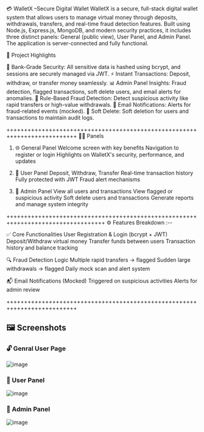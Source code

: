 💳 WalletX –Secure Digital Wallet
WalletX is a secure, full-stack digital wallet system that allows users to manage virtual money through deposits, withdrawals, transfers, and real-time fraud detection features. Built using Node.js, Express.js, MongoDB, and modern security practices, it includes three distinct panels: General (public view), User Panel, and Admin Panel. The application is server-connected and fully functional.

🚀 Project Highlights

🔐 Bank-Grade Security: All sensitive data is hashed using bcrypt, and sessions are securely managed via JWT.
⚡ Instant Transactions: Deposit, withdraw, or transfer money seamlessly.
📊 Admin Panel Insights: Fraud detection, flagged transactions, soft delete users, and email alerts for anomalies.
🧠 Rule-Based Fraud Detection: Detect suspicious activity like rapid transfers or high-value withdrawals.
📧 Email Notifications: Alerts for fraud-related events (mocked).
🧹 Soft Delete: Soft deletion for users and transactions to maintain audit logs.

++++++++++++++++++++++++++++++++++++++++++++++++++++++++++++++++++++++++++
🧑‍💻 Panels
1. 🌐 General Panel
Welcome screen with key benefits
Navigation to register or login
Highlights on WalletX's security, performance, and updates

2. 👤 User Panel
Deposit, Withdraw, Transfer
Real-time transaction history
Fully protected with JWT
Fraud alert mechanisms

3. 👮 Admin Panel
View all users and transactions
View flagged or suspicious activity
Soft delete users and transactions
Generate reports and manage system integrity

++++++++++++++++++++++++++++++++++++++++++++++++++++++++++++++++++++++++++++++++++
⚙️ Features Breakdown :--

✅ Core Functionalities
User Registration & Login (bcrypt + JWT)
Deposit/Withdraw virtual money
Transfer funds between users
Transaction history and balance tracking

🔍 Fraud Detection Logic
Multiple rapid transfers → flagged
Sudden large withdrawals → flagged
Daily mock scan and alert system

📬 Email Notifications (Mocked)
Triggered on suspicious activities
Alerts for admin review

++++++++++++++++++++++++++++++++++++++++++++++++++++++++++++++++++++++++++
## 🖼️ Screenshots

### 🔓 Genral User Page
![image](https://github.com/user-attachments/assets/a0b695df-f8eb-498d-8bcc-fe87ddb76b4d)

### 👤 User Panel
![image](https://github.com/user-attachments/assets/21c18499-6e42-4497-bc85-aa5d37bd0e8b)

### 👮 Admin Panel

![image](https://github.com/user-attachments/assets/30ec81eb-7c2b-4f73-b741-adf0091b86b2)



